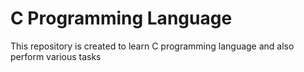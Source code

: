 # C Programming Language
This repository is created to learn C programming language and also perform various tasks
